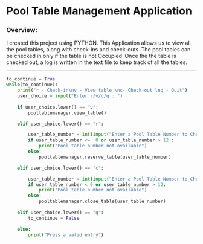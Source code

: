 # Pool Table Management Application

### Overview:
I created this project using PYTHON.
This Application allows us to view all the  pool tables, along with check-ins and check-outs .The pool tables can be checked in only if the table is not Occupied .Once the the table is checked out, a log is written in the text file to keep track of all the tables.


---

```python
to_continue = True
while(to_continue):
    print("r - Check-in\nv - View table \nc- Check-out \nq - Quit")
    user_choice = input("Enter r/v/c/q : ")
    
    if user_choice.lower() == "v":
        pooltablemanager.view_table()

    elif user_choice.lower() == "r":

        user_table_number = int(input("Enter a Pool Table Number to Check-in(1-12): "))
        if user_table_number <=  0 or user_table_number > 12 :
            print("Pool table number not available")
        else: 
            pooltablemanager.reserve_table(user_table_number)

    elif user_choice.lower() == "c":

        user_table_number = int(input("Enter a Pool Table Number to Check-out: "))
        if user_table_number < 0 or user_table_number > 12:
            print("Pool table number not available")
        else:    
            pooltablemanager.close_table(user_table_number)
            
    elif user_choice.lower() == "q":
        to_continue = False

    else:
        print("Press a valid entry")
```

